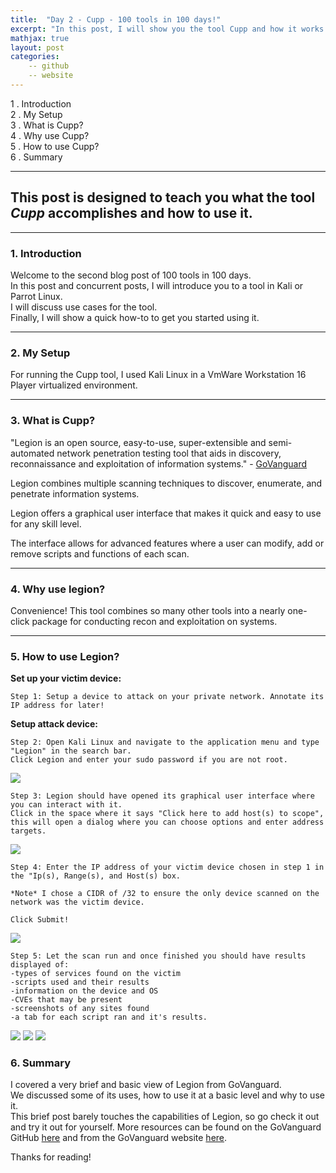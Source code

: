 ```yaml
---
title:  "Day 2 - Cupp - 100 tools in 100 days!"
excerpt: "In this post, I will show you the tool Cupp and how it works."
mathjax: true
layout: post
categories:
    -- github
    -- website
---
```


1 . Introduction
<br>
2 . My Setup
<br>
3 . What is Cupp?
<br>
4 . Why use Cupp?
<br>
5 . How to use Cupp?
<br>
6 . Summary

---

## This post is designed to teach you what the tool *Cupp* accomplishes and how to use it.

---

### 1. Introduction

Welcome to the second blog post of 100 tools in 100 days.<br> 
In this post and concurrent posts, I will introduce you to a tool in Kali or Parrot Linux. <br>
I will discuss use cases for the tool.<br> 
Finally, I will show a quick how-to to get you started using it. 

---

### 2. My Setup

For running the Cupp tool, I used Kali Linux in a VmWare Workstation 16 Player virtualized environment. 

---

### 3. What is Cupp?

"Legion is an open source, easy-to-use, super-extensible and semi-automated network penetration testing tool that aids in discovery, reconnaissance and exploitation of information systems." - [GoVanguard](https://govanguard.com/legion/)

Legion combines multiple scanning techniques to discover, enumerate, and penetrate information systems. 

Legion offers a graphical user interface that makes it quick and easy to use for any skill level. 

The interface allows for advanced features where a user can modify, add or remove scripts and functions of each scan. 

---

### 4. Why use legion?

Convenience! This tool combines so many other tools into a nearly one-click package for conducting recon and exploitation on systems. 

---

### 5. How to use Legion?

**Set up your victim device:**
    
    Step 1: Setup a device to attack on your private network. Annotate its IP address for later!

**Setup attack device:**

    Step 2: Open Kali Linux and navigate to the application menu and type "Legion" in the search bar. 
    Click Legion and enter your sudo password if you are not root. 


![](https://raw.githubusercontent.com/matthewomccorkle/matthewomccorkle.github.io/master/_posts/assets/100%20tools/legion6.PNG)

    
    Step 3: Legion should have opened its graphical user interface where you can interact with it. 
    Click in the space where it says "Click here to add host(s) to scope", 
    this will open a dialog where you can choose options and enter address targets.


![](https://raw.githubusercontent.com/matthewomccorkle/matthewomccorkle.github.io/master/_posts/assets/100%20tools/legion1.PNG)


    Step 4: Enter the IP address of your victim device chosen in step 1 in the "Ip(s), Range(s), and Host(s) box. 
    
    *Note* I chose a CIDR of /32 to ensure the only device scanned on the network was the victim device. 

    Click Submit!


![](https://raw.githubusercontent.com/matthewomccorkle/matthewomccorkle.github.io/master/_posts/assets/100%20tools/legion2.PNG)


    Step 5: Let the scan run and once finished you should have results displayed of:
    -types of services found on the victim
    -scripts used and their results
    -information on the device and OS
    -CVEs that may be present
    -screenshots of any sites found
    -a tab for each script ran and it's results.


![](https://raw.githubusercontent.com/matthewomccorkle/matthewomccorkle.github.io/master/_posts/assets/100%20tools/legion3.PNG)
![](https://raw.githubusercontent.com/matthewomccorkle/matthewomccorkle.github.io/master/_posts/assets/100%20tools/legion4.PNG)
![](https://raw.githubusercontent.com/matthewomccorkle/matthewomccorkle.github.io/master/_posts/assets/100%20tools/legion5.PNG)


### 6. Summary

I covered a very brief and basic view of Legion from GoVanguard.<br> 
We discussed some of its uses, how to use it at a basic level and why to use it. <br>
This brief post barely touches the capabilities of Legion, so go check it out and try it out for yourself. More resources can be found on the GoVanguard GitHub [here](https://github.com/GoVanguard/legion) and from the GoVanguard website [here](https://govanguard.com/legion/).<br>

Thanks for reading!